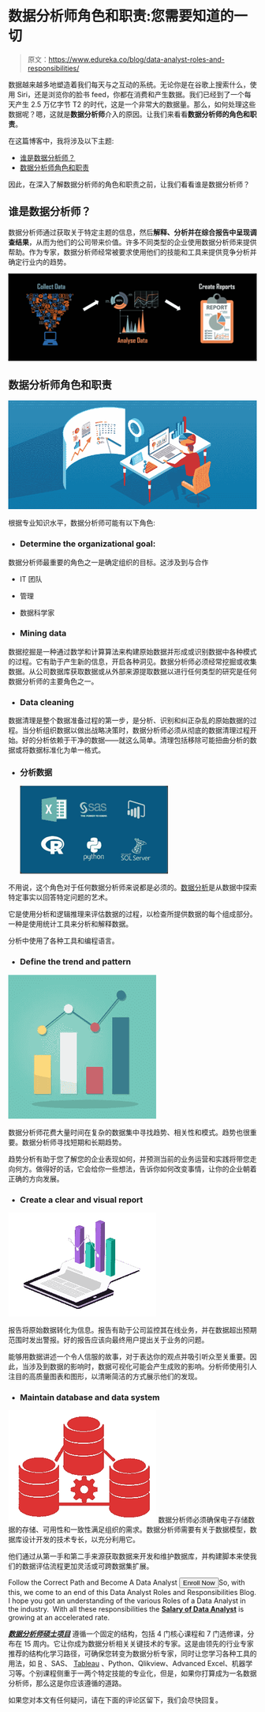 # 数据分析师角色和职责:您需要知道的一切

> 原文：<https://www.edureka.co/blog/data-analyst-roles-and-responsibilities/>

数据越来越多地塑造着我们每天与之互动的系统。无论你是在谷歌上搜索什么，使用 Siri，还是浏览你的脸书 feed，你都在消费和产生数据。我们已经到了一个每天产生 2.5 万亿字节 T2 的时代，这是一个非常大的数据量。那么，如何处理这些数据呢？嗯，这就是**数据分析师**介入的原因。让我们来看看**数据分析师的角色和职责**。

在这篇博客中，我将涉及以下主题:

*   [谁是数据分析师？](#whoisdataanalyst)
*   [数据分析师角色和职责](#roles)

因此，在深入了解数据分析师的角色和职责之前，让我们看看谁是数据分析师？

## **谁是数据分析师？**

数据分析师通过获取关于特定主题的信息，然后**解释、分析并在综合报告中呈现调查结果**，从而为他们的公司带来价值。许多不同类型的企业使用数据分析师来提供帮助。作为专家，数据分析师经常被要求使用他们的技能和工具来提供竞争分析并确定行业内的趋势。

![Who is data analyst](img/29ddde92989dd9ac375f8179b68b1a5d.png)

## **数据分析师角色和职责**

![Data Analyst Roles and Responsibilities](img/78a634928d2df97ddf45ac659cf375da.png)

根据专业知识水平，数据分析师可能有以下角色:

*   ### **Determine the organizational goal:**

数据分析师最重要的角色之一是确定组织的目标。这涉及到与合作

*   IT 团队
*   管理
*   数据科学家

*   ### **Mining data**

数据挖掘是一种通过数学和计算算法来构建原始数据并形成或识别数据中各种模式的过程。它有助于产生新的信息，开启各种洞见。数据分析师必须经常挖掘或收集数据。从公司数据库获取数据或从外部来源提取数据以进行任何类型的研究是任何数据分析师的主要角色之一。

*   ### **Data cleaning**

数据清理是整个数据准备过程的第一步，是分析、识别和纠正杂乱的原始数据的过程。当分析组织数据以做出战略决策时，数据分析师必须从彻底的数据清理过程开始。好的分析依赖于干净的数据——就这么简单。清理包括移除可能扭曲分析的数据或将数据标准化为单一格式。

*   ### **分析数据**

    ![data analytics tools](img/931a27986d07a19cbb25093c92113769.png)

不用说，这个角色对于任何数据分析师来说都是必须的。[数据分析](https://www.edureka.co/blog/big-data-analytics/)是从数据中探索特定事实以回答特定问题的艺术。

它是使用分析和逻辑推理来评估数据的过程，以检查所提供数据的每个组成部分。一种是使用统计工具来分析和解释数据。

分析中使用了各种工具和编程语言。

*   ### **Define the trend and pattern**

![trends](img/157c1f6823c17acc7e9e7e2ce33c5c38.png)

数据分析师花费大量时间在复杂的数据集中寻找趋势、相关性和模式。趋势也很重要。数据分析师寻找短期和长期趋势。

趋势分析有助于您了解您的企业表现如何，并预测当前的业务运营和实践将带您走向何方。做得好的话，它会给你一些想法，告诉你如何改变事情，让你的企业朝着正确的方向发展。

*   ### **Create a clear and visual report**

![visualization](img/b0ac644bd88695b32bbdaec2f74da45b.png)

报告将原始数据转化为信息。报告有助于公司监控其在线业务，并在数据超出预期范围时发出警报。好的报告应该向最终用户提出关于业务的问题。

能够用数据讲述一个令人信服的故事，对于表达你的观点并吸引听众至关重要。因此，当涉及到数据的影响时，数据可视化可能会产生成败的影响。分析师使用引人注目的高质量图表和图形，以清晰简洁的方式展示他们的发现。

*   ### **Maintain database and data system**

![Databases](img/4df9ba6a6f1a57b93471d594f611f600.png) 数据分析师必须确保电子存储数据的存储、可用性和一致性满足组织的需求。数据分析师需要有关于数据模型，数据库设计开发的技术专长，以充分利用它。

他们通过从第一手和第二手来源获取数据来开发和维护数据库，并构建脚本来使我们的数据评估流程更加灵活或可跨数据集扩展。

Follow the Correct Path and Become A Data Analyst [<button>Enroll Now</button>](https://www.edureka.co/data-analyst-certification)So, with this, we come to an end of this Data Analyst Roles and Responsibilities Blog. I hope you got an understanding of the various Roles of a Data Analyst in the industry.  With all these responsibilities the [**Salary of Data Analyst**](https://www.edureka.co/blog/data-analyst-salary/) is growing at an accelerated rate.

[***数据分析师硕士项目***](https://www.edureka.co/masters-program/data-analyst-certification) 遵循一个固定的结构，包括 4 门核心课程和 7 门选修课，分布在 15 周内。它让你成为数据分析相关关键技术的专家。这是由领先的行业专家推荐的结构化学习路径，可确保您转变为数据分析专家，同时让您学习各种工具的用法，如 [R](https://www.edureka.co/r-for-analytics) 、SAS、 [Tableau](https://www.edureka.co/tableau-certification-training) 、Python、Qlikview、Advanced Excel、机器学习等。个别课程侧重于一两个特定技能的专业化，但是，如果你打算成为一名数据分析师，那么这是你应该遵循的道路。

如果您对本文有任何疑问，请在下面的评论区留下，我们会尽快回复。